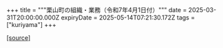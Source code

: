 +++
title = """栗山町の組織・業務（令和7年4月1日付）"""
date = 2025-03-31T20:00:00.000Z
expiryDate = 2025-05-14T07:21:30.172Z
tags = ["kuriyama"]
+++


[[source]](https://www.town.kuriyama.hokkaido.jp/soshiki/27/1677.html)
